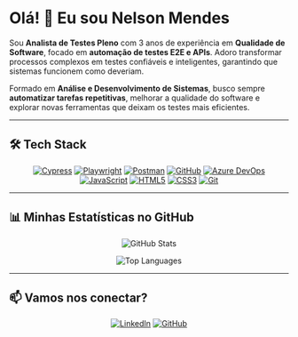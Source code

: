 # Olá! 👋 Eu sou Nelson Mendes

Sou **Analista de Testes Pleno** com 3 anos de experiência em **Qualidade de Software**, focado em **automação de testes E2E e APIs**. Adoro transformar processos complexos em testes confiáveis e inteligentes, garantindo que sistemas funcionem como deveriam.  

Formado em **Análise e Desenvolvimento de Sistemas**, busco sempre **automatizar tarefas repetitivas**, melhorar a qualidade do software e explorar novas ferramentas que deixam os testes mais eficientes.  

---

## 🛠 Tech Stack

<p align="center">
  <a href="https://www.cypress.io/"><img src="https://img.shields.io/badge/-Cypress-0055FF?style=for-the-badge&logo=cypress&logoColor=white" alt="Cypress" /></a>
  <a href="https://playwright.dev/"><img src="https://img.shields.io/badge/-Playwright-000000?style=for-the-badge&logo=playwright&logoColor=white" alt="Playwright" /></a>
  <a href="https://www.postman.com/"><img src="https://img.shields.io/badge/-Postman-FF6C37?style=for-the-badge&logo=postman&logoColor=white" alt="Postman" /></a>
  <a href="https://github.com/NelsoonMendeees"><img src="https://img.shields.io/badge/-GitHub-181717?style=for-the-badge&logo=github&logoColor=white" alt="GitHub" /></a>
  <a href="https://azure.microsoft.com/services/devops/"><img src="https://img.shields.io/badge/-Azure_DevOps-0078D4?style=for-the-badge&logo=azuredevops&logoColor=white" alt="Azure DevOps" /></a>
  <a href="https://www.javascript.com/"><img src="https://img.shields.io/badge/-JavaScript-F7DF1E?style=for-the-badge&logo=javascript&logoColor=black" alt="JavaScript" /></a>
  <a href="https://developer.mozilla.org/docs/Web/HTML"><img src="https://img.shields.io/badge/-HTML5-E34F26?style=for-the-badge&logo=html5&logoColor=white" alt="HTML5" /></a>
  <a href="https://developer.mozilla.org/docs/Web/CSS"><img src="https://img.shields.io/badge/-CSS3-1572B6?style=for-the-badge&logo=css3&logoColor=white" alt="CSS3" /></a>
  <a href="https://git-scm.com/"><img src="https://img.shields.io/badge/-Git-F05032?style=for-the-badge&logo=git&logoColor=white" alt="Git" /></a>
</p>

---

## 📊 Minhas Estatísticas no GitHub

<p align="center">
  <img src="https://github-readme-stats.vercel.app/api?username=NelsoonMendeees&show_icons=true&theme=radical" alt="GitHub Stats" />
</p>

<p align="center">
  <img src="https://github-readme-stats.vercel.app/api/top-langs/?username=NelsoonMendeees&layout=compact&theme=radical" alt="Top Languages" />
</p>

---

## 📫 Vamos nos conectar?
<p align="center">
  <a href="https://www.linkedin.com/in/nelsongomees/"><img src="https://img.shields.io/badge/-LinkedIn-0077B5?style=for-the-badge&logo=linkedin&logoColor=white" alt="LinkedIn" /></a>
  <a href="https://github.com/NelsoonMendeees"><img src="https://img.shields.io/badge/-GitHub-181717?style=for-the-badge&logo=github&logoColor=white" alt="GitHub" /></a>
</p>
